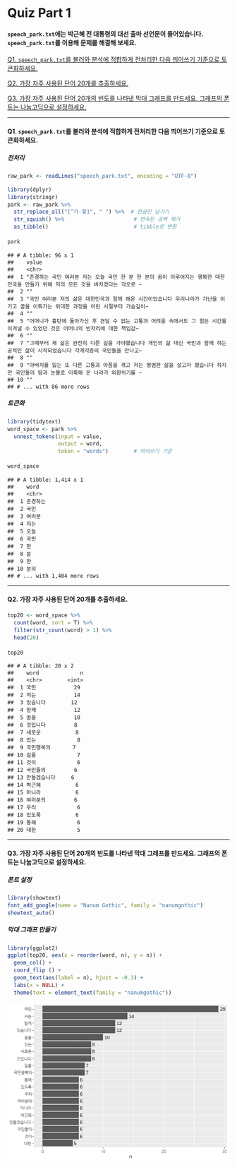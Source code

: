 Quiz Part 1
===========

#### `speech_park.txt`에는 박근혜 전 대통령의 대선 출마 선언문이 들어있습니다. `speech_park.txt`를 이용해 문제를 해결해 보세요.

[Q1. `speech_park.txt`를 불러와 분석에 적합하게 전처리한 다음 띄어쓰기
기준으로 토큰화하세요.](#Q1)

[Q2. 가장 자주 사용된 단어 20개를 추출하세요.](#Q2)

[Q3. 가장 자주 사용된 단어 20개의 빈도를 나타낸 막대 그래프를 만드세요.
그래프의 폰트는 나눔고딕으로 설정하세요.](#Q3)

------------------------------------------------------------------------

#### Q1. `speech_park.txt`를 불러와 분석에 적합하게 전처리한 다음 띄어쓰기 기준으로 토큰화하세요.<a name="Q1"></a>

##### 전처리

``` r
raw_park <- readLines("speech_park.txt", encoding = "UTF-8")
```

``` r
library(dplyr)
library(stringr)
park <- raw_park %>%
  str_replace_all("[^가-힣]", " ") %>%  # 한글만 남기기
  str_squish() %>%                      # 연속된 공백 제거
  as_tibble()                           # tibble로 변환

park
```

    ## # A tibble: 96 x 1
    ##    value                                                                        
    ##    <chr>                                                                        
    ##  1 "존경하는 국민 여러분 저는 오늘 국민 한 분 한 분의 꿈이 이루어지는 행복한 대한민국을 만들기 위해 저의 모든 것을 바치겠다는 각오로 ~
    ##  2 ""                                                                           
    ##  3 "국민 여러분 저의 삶은 대한민국과 함께 해온 시간이었습니다 우리나라가 가난을 이기고 꿈을 이뤄가는 위대한 과정을 어린 시절부터 가슴깊이~
    ##  4 ""                                                                           
    ##  5 "어머니가 흉탄에 돌아가신 후 견딜 수 없는 고통과 어려움 속에서도 그 힘든 시간을 이겨낼 수 있었던 것은 어머니의 빈자리에 대한 책임감~
    ##  6 ""                                                                           
    ##  7 "그때부터 제 삶은 완전히 다른 길을 가야했습니다 개인의 삶 대신 국민과 함께 하는 공적인 삶이 시작되었습니다 각계각층의 국민들을 만나고~
    ##  8 ""                                                                           
    ##  9 "아버지를 잃는 또 다른 고통과 아픔을 겪고 저는 평범한 삶을 살고자 했습니다 하지만 국민들의 땀과 눈물로 이룩해 온 나라가 외환위기를 ~
    ## 10 ""                                                                           
    ## # ... with 86 more rows

##### 토큰화

``` r
library(tidytext)
word_space <- park %>%
  unnest_tokens(input = value,
                output = word,
                token = "words")        # 띄어쓰기 기준

word_space
```

    ## # A tibble: 1,414 x 1
    ##    word    
    ##    <chr>   
    ##  1 존경하는
    ##  2 국민    
    ##  3 여러분  
    ##  4 저는    
    ##  5 오늘    
    ##  6 국민    
    ##  7 한      
    ##  8 분      
    ##  9 한      
    ## 10 분의    
    ## # ... with 1,404 more rows

------------------------------------------------------------------------

#### Q2. 가장 자주 사용된 단어 20개를 추출하세요.<a name="Q2"></a>

``` r
top20 <- word_space %>%
  count(word, sort = T) %>%
  filter(str_count(word) > 1) %>%
  head(20)

top20
```

    ## # A tibble: 20 x 2
    ##    word             n
    ##    <chr>        <int>
    ##  1 국민            29
    ##  2 저는            14
    ##  3 있습니다        12
    ##  4 함께            12
    ##  5 꿈을            10
    ##  6 것입니다         8
    ##  7 새로운           8
    ##  8 있는             8
    ##  9 국민행복의       7
    ## 10 길을             7
    ## 11 것이             6
    ## 12 국민들의         6
    ## 13 만들겠습니다     6
    ## 14 박근혜           6
    ## 15 아니라           6
    ## 16 여러분의         6
    ## 17 우리             6
    ## 18 있도록           6
    ## 19 통해             6
    ## 20 대한             5

------------------------------------------------------------------------

#### Q3. 가장 자주 사용된 단어 20개의 빈도를 나타낸 막대 그래프를 만드세요. 그래프의 폰트는 나눔고딕으로 설정하세요.<a name="Q3"></a>

##### 폰트 설정

``` r
library(showtext)
font_add_google(name = "Nanum Gothic", family = "nanumgothic")
showtext_auto()
```

##### 막대 그래프 만들기

``` r
library(ggplot2)
ggplot(top20, aes(x = reorder(word, n), y = n)) +
  geom_col() +
  coord_flip () +
  geom_text(aes(label = n), hjust = -0.3) +
  labs(x = NULL) +
  theme(text = element_text(family = "nanumgothic"))
```

![](Quiz_Part01_files/figure-markdown_github/unnamed-chunk-8-1.png)
